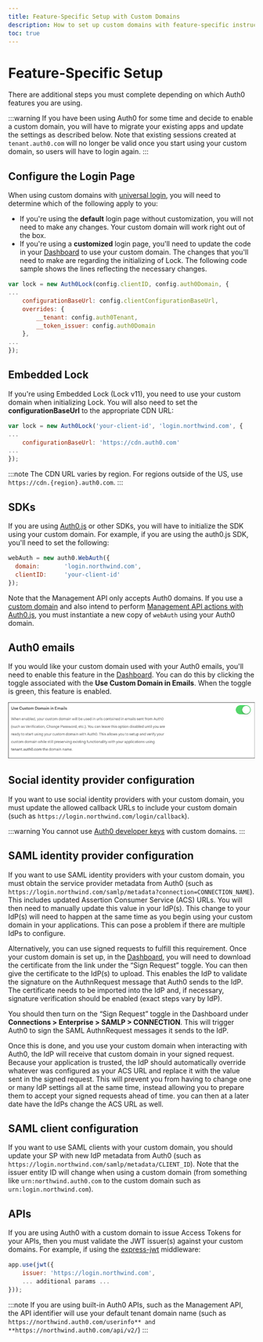 ```yaml
---
title: Feature-Specific Setup with Custom Domains
description: How to set up custom domains with feature-specific instructions
toc: true
---
```

# Feature-Specific Setup

There are additional steps you must complete depending on which Auth0 features you are using.

:::warning
If you have been using Auth0 for some time and decide to enable a custom domain, you will have to migrate your existing apps and update the settings as described below. Note that existing sessions created at `tenant.auth0.com` will no longer be valid once you start using your custom domain, so users will have to login again.
:::

## Configure the Login Page

When using custom domains with [universal login](/hosted-pages/login), you will need to determine which of the following apply to you:

* If you're using the **default** login page without customization, you will not need to make any changes. Your custom domain will work right out of the box.
* If you're using a **customized** login page, you'll need to update the code in your [Dashboard](${manage_url}) to use your custom domain. The changes that you'll need to make are regarding the initializing of Lock. The following code sample shows the lines reflecting the necessary changes.

```js
var lock = new Auth0Lock(config.clientID, config.auth0Domain, {
...
	configurationBaseUrl: config.clientConfigurationBaseUrl,
	overrides: {
		__tenant: config.auth0Tenant,
		__token_issuer: config.auth0Domain
	},
...
});
```

## Embedded Lock

If you're using Embedded Lock (Lock v11), you need to use your custom domain when initializing Lock. You will also need to set the **configurationBaseUrl** to the appropriate CDN URL:

```js
var lock = new Auth0Lock('your-client-id', 'login.northwind.com', {
...
    configurationBaseUrl: 'https://cdn.auth0.com'
...
});
```

:::note
The CDN URL varies by region. For regions outside of the US, use `https://cdn.{region}.auth0.com`.
:::

## SDKs

If you are using [Auth0.js](/libraries/auth0js) or other SDKs, you will have to initialize the SDK using your custom domain. For example, if you are using the auth0.js SDK, you'll need to set the following:

```js
webAuth = new auth0.WebAuth({
  domain:       'login.northwind.com',
  clientID:     'your-client-id'
});
```

Note that the Management API only accepts Auth0 domains. If you use a [custom domain](/custom-domains) and also intend to perform [Management API actions with Auth0.js](/libraries/auth0js/v9#user-management), you must instantiate a new copy of `webAuth` using your Auth0 domain.

## Auth0 emails

If you would like your custom domain used with your Auth0 emails, you'll need to enable this feature in the [Dashboard](${manage_url}/#/tenant). You can do this by clicking the toggle associated with the **Use Custom Domain in Emails**. When the toggle is green, this feature is enabled.

![](/media/articles/custom-domains/cd_email_toggle.png)

## Social identity provider configuration

If you want to use social identity providers with your custom domain, you must update the allowed callback URLs to include your custom domain (such as `https://login.northwind.com/login/callback`).

:::warning
You cannot use [Auth0 developer keys](/connections/social/devkeys) with custom domains.
:::

## SAML identity provider configuration

If you want to use SAML identity providers with your custom domain, you must obtain the service provider metadata from Auth0 (such as `https://login.northwind.com/samlp/metadata?connection=CONNECTION_NAME`). This includes updated Assertion Consumer Service (ACS) URLs. You will then need to manually update this value in your IdP(s). This change to your IdP(s) will need to happen at the same time as you begin using your custom domain in your applications. This can pose a problem if there are multiple IdPs to configure.

Alternatively, you can use signed requests to fulfill this requirement. Once your custom domain is set up, in the [Dashboard](${manage_url}/#/tenant/custom_domains), you will need to download the certificate from the link under the “Sign Request” toggle. You can then give the certificate to the IdP(s) to upload. This enables the IdP to validate the signature on the AuthnRequest message that Auth0 sends to the IdP. The certificate needs to be imported into the IdP and, if necessary, signature verification should be enabled (exact steps vary by IdP).

You should then turn on the “Sign Request” toggle in the Dashboard under **Connections > Enterprise > SAMLP > CONNECTION**. This will trigger Auth0 to sign the SAML AuthnRequest messages it sends to the IdP.

Once this is done, and you use your custom domain when interacting with Auth0, the IdP will receive that custom domain in your signed request. Because your application is trusted, the IdP should automatically override whatever was configured as your ACS URL and replace it with the value sent in the signed request. This will prevent you from having to change one or many IdP settings all at the same time, instead allowing you to prepare them to accept your signed requests ahead of time. you can then at a later date have the IdPs change the ACS URL as well.

## SAML client configuration

If you want to use SAML clients with your custom domain, you should update your SP with new IdP metadata from Auth0 (such as `https://login.northwind.com/samlp/metadata/CLIENT_ID`). Note that the issuer entity ID will change when using a custom domain (from something like `urn:northwind.auth0.com` to the custom domain such as `urn:login.northwind.com`).

## APIs

If you are using Auth0 with a custom domain to issue Access Tokens for your APIs, then you must validate the JWT issuer(s) against your custom domains. For example, if using the [express-jwt](https://github.com/auth0/express-jwt) middleware:

```js
app.use(jwt({ 
	issuer: 'https://login.northwind.com', 
	... additional params ...
}));
```

:::note
If you are using built-in Auth0 APIs, such as the Management API, the API identifier will use your default tenant domain name (such as `https://northwind.auth0.com/userinfo** and **https://northwind.auth0.com/api/v2/`)
:::